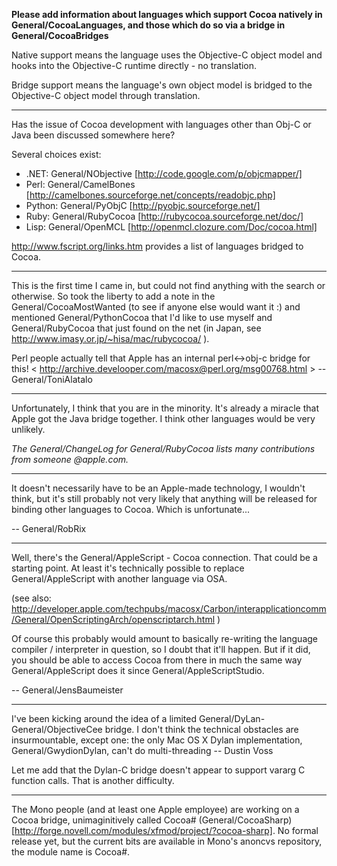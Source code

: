 **Please add information about languages which support Cocoa natively in General/CocoaLanguages, and those which do so via a bridge in General/CocoaBridges**

Native support means the language uses the Objective-C object model and hooks into the Objective-C runtime directly - no translation.

Bridge support means the language's own object model is bridged to the Objective-C object model through translation.

----
Has the issue of Cocoa development with languages other than Obj-C or Java been discussed somewhere here? 

Several choices exist:


* .NET: General/NObjective [http://code.google.com/p/objcmapper/]
* Perl:  General/CamelBones [http://camelbones.sourceforge.net/concepts/readobjc.php]
* Python: General/PyObjC  [http://pyobjc.sourceforge.net/]
* Ruby: General/RubyCocoa [http://rubycocoa.sourceforge.net/doc/]
* Lisp:  General/OpenMCL [http://openmcl.clozure.com/Doc/cocoa.html]


http://www.fscript.org/links.htm provides a list of languages bridged to Cocoa.

----

This is the first time I came in, but could not find anything with the search or otherwise. So took the liberty to add a note in the General/CocoaMostWanted (to see if anyone else would want it :) and mentioned General/PythonCocoa that I'd like to use myself and General/RubyCocoa that just found on the net (in Japan, see http://www.imasy.or.jp/~hisa/mac/rubycocoa/ ). 

Perl people actually tell that Apple has an internal perl<->obj-c bridge for this! < http://archive.develooper.com/macosx@perl.org/msg00768.html > -- General/ToniAlatalo

----

Unfortunately, I think that you are in the minority.  It's already a miracle that Apple got the Java bridge together. I think other languages would be very unlikely.

*The General/ChangeLog for General/RubyCocoa lists many contributions from someone @apple.com.*

----

It doesn't necessarily have to be an Apple-made technology, I wouldn't think, but it's still probably not very likely that anything will be released for binding other languages to Cocoa. Which is unfortunate...

-- General/RobRix

----

Well, there's the General/AppleScript - Cocoa connection. That could be a starting point. At least it's technically possible to replace General/AppleScript with another language via OSA.

(see also: http://developer.apple.com/techpubs/macosx/Carbon/interapplicationcomm/General/OpenScriptingArch/openscriptarch.html ) 

Of course this probably would amount to basically re-writing the language compiler / interpreter in question, so I doubt that it'll happen. But if it did, you should be able to access Cocoa from there in much the same way General/AppleScript does it since General/AppleScriptStudio.

-- General/JensBaumeister

----

I've been kicking around the idea of a limited General/DyLan-General/ObjectiveCee bridge. I don't think the technical obstacles are insurmountable, except one: the only Mac OS X Dylan implementation, General/GwydionDylan, can't do multi-threading
-- Dustin Voss

Let me add that the Dylan-C bridge doesn't appear to support vararg C function calls. That is another difficulty.

----

The Mono people (and at least one Apple employee) are working on a Cocoa bridge, unimaginitively called Cocoa# (General/CocoaSharp) [http://forge.novell.com/modules/xfmod/project/?cocoa-sharp]. No formal release yet, but the current bits are available in Mono's anoncvs repository, the module name is Cocoa#.